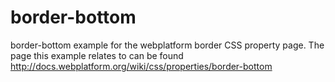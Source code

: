 border-bottom
=============

border-bottom example for the webplatform border CSS property page. The page this example relates to can be found http://docs.webplatform.org/wiki/css/properties/border-bottom
